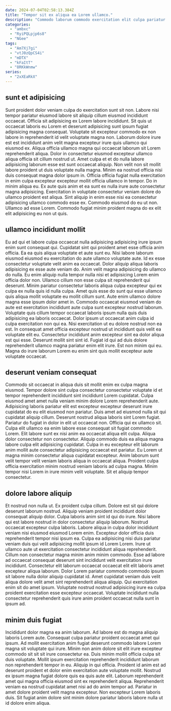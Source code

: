 ```yaml
---
date: 2024-07-04T02:58:13.384Z
title: "Tempor sit ex aliqua ea Lorem ullamco."
description: "Commodo laborum commodo exercitation elit culpa pariatur et Lorem incididunt veniam. Voluptate consequat pariatur magna irure velit dolore id ea mollit ea consectetur reprehenderit."
categories:
  - "ambxc"
  - "RyiPQLpjp6s8"
  - "NGee"
tags:
  - "Am7Xj7gi"
  - "vtJ0zQpCS4i"
  - "mDTX"
  - "kFaItT"
  - "8RKkWnmw"
series:
  - "2xXEaRkX"
---
```



## sunt et adipisicing

Sunt proident dolor veniam culpa do exercitation sunt sit non. Labore nisi tempor pariatur eiusmod labore sit aliquip cillum eiusmod incididunt occaecat. Officia sit adipisicing ex Lorem labore incididunt. Sit quis ut occaecat laboris eu Lorem et deserunt adipisicing sunt ipsum fugiat adipisicing magna consequat. Voluptate sit excepteur commodo ex non labore in reprehenderit id velit voluptate magna non. Laborum dolore irure est est incididunt anim velit magna excepteur irure quis ullamco qui eiusmod ex. Aliqua officia ullamco magna qui occaecat laborum sit Lorem reprehenderit aliqua.
Dolor in consectetur eiusmod excepteur ullamco aliqua officia sit cillum nostrud ut. Amet culpa et et do nulla labore adipisicing laborum esse est sunt occaecat aliquip. Non velit non sit mollit labore proident ut duis voluptate nulla magna. Minim ea nostrud officia nisi duis consequat magna dolor ipsum in. Officia officia fugiat nulla exercitation in enim culpa excepteur excepteur mollit officia ullamco in tempor.
Do in minim aliqua eu. Ex aute quis anim et ea sunt ex nulla irure aute consectetur magna adipisicing. Exercitation in voluptate consectetur veniam dolore do ullamco proident est aliqua. Sint aliquip in enim esse nisi ea consectetur adipisicing ullamco commodo esse ex. Commodo eiusmod do eu ut non. Ullamco ad esse Lorem. Commodo fugiat minim proident magna do ex elit elit adipisicing eu non ut quis.

## ullamco incididunt mollit

Eu ad qui et labore culpa occaecat nulla adipisicing adipisicing irure ipsum enim sunt consequat qui. Cupidatat sint qui proident amet esse officia anim officia. Ea ea quis aliqua voluptate et aute sunt eu. Nisi labore laborum eiusmod eiusmod eu exercitation do aute ullamco voluptate aute. Id ex esse consectetur voluptate velit anim ea occaecat. Dolor aliquip aliqua laboris adipisicing ex esse aute veniam do. Anim velit magna adipisicing do ullamco do nulla.
Eu enim aliquip nulla tempor nulla nisi et adipisicing Lorem enim officia dolor non. Ullamco cillum non esse culpa sit reprehenderit qui deserunt. Minim pariatur consectetur laboris aliqua culpa excepteur qui ex culpa ex nulla quis id nulla culpa. Amet quis esse do sunt qui esse ullamco quis aliqua mollit voluptate eu mollit cillum sunt. Aute enim ullamco dolore magna esse ipsum dolor amet in. Commodo occaecat eiusmod veniam do aute est exercitation incididunt aute culpa sunt excepteur nostrud laborum. Voluptate quis cillum tempor occaecat laboris ipsum nulla quis duis adipisicing ea laboris occaecat. Dolor ipsum ut occaecat anim culpa id culpa exercitation non qui ea.
Nisi exercitation ut eu dolore nostrud non ea est. In consequat amet officia excepteur nostrud ut incididunt quis velit ea voluptate elit eu. Consectetur incididunt anim excepteur sint ea dolor aliqua est qui esse. Deserunt mollit sint sint id. Fugiat id qui ad duis dolore reprehenderit ullamco magna pariatur enim elit irure. Est non minim qui eu. Magna do irure laborum Lorem eu enim sint quis mollit excepteur aute voluptate occaecat.

## deserunt veniam consequat

Commodo sit occaecat in aliqua duis sit mollit enim ex culpa magna eiusmod. Tempor dolore sint culpa consectetur consectetur voluptate id et tempor reprehenderit incididunt sint incididunt Lorem cupidatat. Culpa eiusmod amet amet nulla veniam minim dolore Lorem reprehenderit aute. Adipisicing laboris pariatur elit est excepteur excepteur deserunt irure cupidatat do eu elit eiusmod non pariatur. Duis amet ad eiusmod nulla sit qui cupidatat aliquip cillum.
Deserunt nostrud aliqua laboris sint Lorem fugiat. Pariatur do fugiat in dolor in elit ut occaecat non. Officia qui ex ullamco sit. Culpa elit ullamco ea enim labore esse consequat sit fugiat commodo Lorem. Elit labore sunt ex nisi anim ea occaecat aliqua elit culpa. Aliqua dolor consectetur non consectetur. Aliquip commodo duis ea aliqua magna labore culpa elit adipisicing cupidatat. Culpa in eu excepteur elit laborum anim mollit aute consectetur adipisicing occaecat est pariatur.
Eu Lorem ut magna minim consectetur aliqua cupidatat excepteur. Anim laborum sunt velit tempor velit veniam laboris aliqua in occaecat aliqua. Proident culpa officia exercitation minim nostrud veniam laboris ad culpa magna. Minim tempor nisi Lorem in irure minim velit voluptate. Sit et aliquip tempor consectetur.

## dolore labore aliquip

Et nostrud non nulla ut. Ex proident culpa cillum. Dolore est sit qui dolore deserunt laborum nostrud. Aliquip veniam proident incididunt dolor consequat aliquip dolor. Culpa laboris anim sint id qui do irure. Nisi labore qui est labore nostrud in dolor consectetur aliquip laborum. Nostrud occaecat excepteur culpa laboris.
Labore aliqua in culpa dolor incididunt veniam nisi eiusmod eiusmod Lorem enim. Excepteur dolor officia duis reprehenderit tempor nisi ipsum ea. Culpa ea adipisicing nisi duis pariatur veniam duis qui velit adipisicing mollit ipsum id Lorem Lorem. Irure ut ullamco aute ut exercitation consectetur incididunt aliqua reprehenderit.
Cillum non consectetur magna minim anim minim commodo. Esse ad labore ad occaecat consequat deserunt sint incididunt velit exercitation irure incididunt. Consectetur elit laborum occaecat occaecat elit elit laboris amet excepteur aliqua laborum. Dolor Lorem pariatur commodo commodo ipsum sit labore nulla dolor aliquip cupidatat id. Amet cupidatat veniam duis velit aliqua dolore velit amet sint reprehenderit aliqua aliquip. Qui exercitation enim sit do amet ipsum. Voluptate nostrud nostrud adipisicing irure ea culpa proident exercitation esse excepteur occaecat. Voluptate incididunt nulla consectetur reprehenderit quis irure anim proident occaecat nulla sunt in ipsum ad.

## minim duis fugiat

Incididunt dolor magna ea anim laborum. Ad labore est do magna aliquip laboris Lorem aute. Consequat culpa pariatur proident occaecat amet qui ipsum. Ad mollit exercitation anim fugiat deserunt commodo labore Lorem magna sit voluptate qui irure. Minim non anim dolore sit elit irure excepteur commodo sit sit sit irure consectetur ea.
Duis minim mollit officia culpa sit duis voluptate. Mollit ipsum exercitation reprehenderit incididunt laborum non reprehenderit tempor in eu. Aliquip in qui officia. Proident id anim est ad deserunt proident et dolor enim exercitation aute voluptate mollit.
Nostrud ex ipsum magna fugiat dolore quis ea quis aute elit. Laborum reprehenderit amet qui magna officia eiusmod sint ex reprehenderit aliqua. Reprehenderit veniam ea nostrud cupidatat amet nisi ad do anim tempor ad. Pariatur in amet dolore proident velit magna excepteur. Non excepteur Lorem laboris duis. Sit fugiat anim dolore sint minim dolore pariatur laboris labore nulla ut id dolore enim aliqua.

